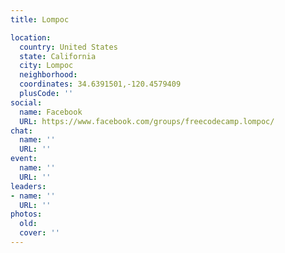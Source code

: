 ```yaml
---
title: Lompoc

location:
  country: United States
  state: California
  city: Lompoc
  neighborhood: 
  coordinates: 34.6391501,-120.4579409
  plusCode: ''
social:
  name: Facebook
  URL: https://www.facebook.com/groups/freecodecamp.lompoc/
chat:
  name: ''
  URL: ''
event:
  name: ''
  URL: ''
leaders:
- name: ''
  URL: ''
photos:
  old: 
  cover: ''
---
```

